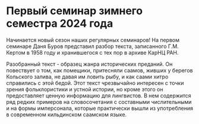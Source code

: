 ﻿---
layout: post
lead: На первом семинаре в новом семестре был разобран фольклорный текст из архива КарНЦ РАН.
logo: assets/img/posts/two_clever_women.png
---

# Первый семинар зимнего семестра 2024 года

Начинается новый сезон наших регулярных семинаров! На первом семинаре Даня Буров представил разбор текста, записанного Г.М. Кертом в 1958 году и хранившегося с тех пор в архиве КарНЦ РАН. 

Разобранный текст - образец жанра исторических преданий. Он повествует о том, как помещики, притесняли саамов, живших у берегов Кольского залива, не давая им ловить рыбу, и как саами хитро справились с этой бедой. Этот текст чрезвычайно интересен с точки зрения фольклористики и устной истории, но кроме этого он предоставляет ценную информацию для лингвистов. В нем содержится ряд редких примеров на словосочетания с составными числительными и на формы имперсонала, которые практически вышли из употребления в современном кильдинском саамском языке.

